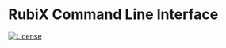 # RubiX Command Line Interface
[![License](https://img.shields.io/badge/-Apache%202.0-blue.svg)](https://opensource.org/s/Apache-2.0)
